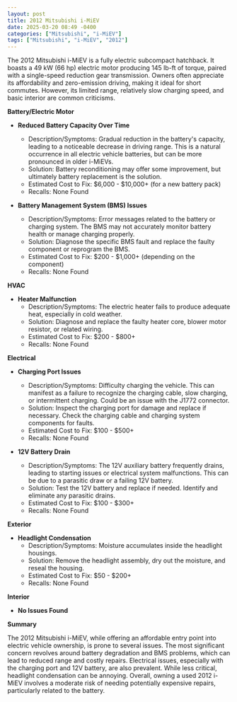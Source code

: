 ```yaml
---
layout: post
title: 2012 Mitsubishi i-MiEV
date: 2025-03-20 08:49 -0400
categories: ["Mitsubishi", "i-MiEV"]
tags: ["Mitsubishi", "i-MiEV", "2012"]
---
```

The 2012 Mitsubishi i-MiEV is a fully electric subcompact hatchback. It boasts a 49 kW (66 hp) electric motor producing 145 lb-ft of torque, paired with a single-speed reduction gear transmission. Owners often appreciate its affordability and zero-emission driving, making it ideal for short commutes. However, its limited range, relatively slow charging speed, and basic interior are common criticisms.

**Battery/Electric Motor**

* **Reduced Battery Capacity Over Time**
    * Description/Symptoms: Gradual reduction in the battery's capacity, leading to a noticeable decrease in driving range. This is a natural occurrence in all electric vehicle batteries, but can be more pronounced in older i-MiEVs.
    * Solution: Battery reconditioning may offer some improvement, but ultimately battery replacement is the solution.
    * Estimated Cost to Fix: $6,000 - $10,000+ (for a new battery pack)
    * Recalls: None Found

* **Battery Management System (BMS) Issues**
    * Description/Symptoms: Error messages related to the battery or charging system. The BMS may not accurately monitor battery health or manage charging properly.
    * Solution: Diagnose the specific BMS fault and replace the faulty component or reprogram the BMS.
    * Estimated Cost to Fix: $200 - $1,000+ (depending on the component)
    * Recalls: None Found

**HVAC**

* **Heater Malfunction**
    * Description/Symptoms: The electric heater fails to produce adequate heat, especially in cold weather.
    * Solution: Diagnose and replace the faulty heater core, blower motor resistor, or related wiring.
    * Estimated Cost to Fix: $200 - $800+
    * Recalls: None Found

**Electrical**

* **Charging Port Issues**
    * Description/Symptoms: Difficulty charging the vehicle. This can manifest as a failure to recognize the charging cable, slow charging, or intermittent charging. Could be an issue with the J1772 connector.
    * Solution: Inspect the charging port for damage and replace if necessary. Check the charging cable and charging system components for faults.
    * Estimated Cost to Fix: $100 - $500+
    * Recalls: None Found

* **12V Battery Drain**
    * Description/Symptoms: The 12V auxiliary battery frequently drains, leading to starting issues or electrical system malfunctions. This can be due to a parasitic draw or a failing 12V battery.
    * Solution: Test the 12V battery and replace if needed. Identify and eliminate any parasitic drains.
    * Estimated Cost to Fix: $100 - $300+
    * Recalls: None Found

**Exterior**

* **Headlight Condensation**
    * Description/Symptoms: Moisture accumulates inside the headlight housings.
    * Solution: Remove the headlight assembly, dry out the moisture, and reseal the housing.
    * Estimated Cost to Fix: $50 - $200+
    * Recalls: None Found

**Interior**

* **No Issues Found**

**Summary**

The 2012 Mitsubishi i-MiEV, while offering an affordable entry point into electric vehicle ownership, is prone to several issues. The most significant concern revolves around battery degradation and BMS problems, which can lead to reduced range and costly repairs. Electrical issues, especially with the charging port and 12V battery, are also prevalent. While less critical, headlight condensation can be annoying. Overall, owning a used 2012 i-MiEV involves a moderate risk of needing potentially expensive repairs, particularly related to the battery.

